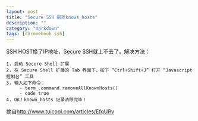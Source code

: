 ```yaml
---
layout: post
title: "Secure SSH 删除knows_hosts"
description: ""
category: "markdown"
tags: [chromebook ssh]
---
```


SSH HOST换了IP地址，Secure SSH就上不去了。解决方法：

    1. 启动 Secure Shell 扩展
    2. 在 Secure Shell 扩展的 Tab 界面下，按下 “Ctrl+Shift+J” 打开 “Javascript 控制台” 工具
    3. 输入如下命令：
         - term_.command.removeAllKnownHosts()
         - code true
    4. OK！known_hosts 记录清除完毕！

摘自<http://www.tuicool.com/articles/EfqURv>
